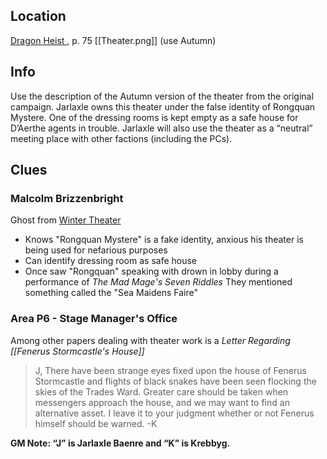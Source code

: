 ## Location

[ Dragon Heist ](https://www.dndbeyond.com/sources/wdh/dragon-season#Encounter6Theater), p. 75 [[Theater.png]] (use Autumn)

## Info

Use the description of the Autumn version of the theater from the original campaign. Jarlaxle owns this theater under the false identity of Rongquan Mystere. One of the dressing rooms is kept empty as a safe house for D’Aerthe agents in trouble. Jarlaxle will also use the theater as a “neutral” meeting place with other factions (including the PCs).

## Clues

### Malcolm Brizzenbright

Ghost from [Winter Theater ](https://www.dndbeyond.com/sources/wdh/dragon-season#Encounter6Theater)

- Knows "Rongquan Mystere" is a fake identity, anxious his theater is being used for nefarious purposes
- Can identify dressing room as safe house
- Once saw "Rongquan" speaking with drown in lobby during a performance of *The Mad Mage's Seven Riddles* They mentioned something called the "Sea Maidens Faire"

### Area P6 - Stage Manager's Office

Among other papers dealing with theater work is a *Letter Regarding [[Fenerus Stormcastle's House]]*

> J, There have been strange eyes fixed upon the house of Fenerus Stormcastle and flights of black snakes have been seen flocking the skies of the Trades Ward. Greater care should be taken when messengers approach the house, and we may want to find an alternative asset. I leave it to your judgment whether or not Fenerus himself should be warned. -K

**GM Note: “J” is Jarlaxle Baenre and “K” is Krebbyg.**
